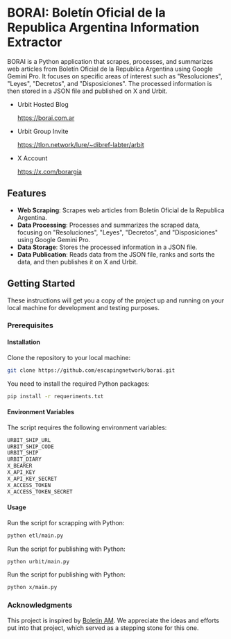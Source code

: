 # BORAI: Boletín Oficial de la Republica Argentina Information Extractor

BORAI is a Python application that scrapes, processes, and summarizes web articles from Boletín Oficial de la Republica Argentina using Google Gemini Pro. It focuses on specific areas of interest such as "Resoluciones", "Leyes", "Decretos", and "Disposiciones". The processed information is then stored in a JSON file and published on X and Urbit.

* Urbit Hosted Blog

    https://borai.com.ar

* Urbit Group Invite

    https://tlon.network/lure/~dibref-labter/arbit

* X Account

    https://x.com/borargia


## Features

* **Web Scraping**: Scrapes web articles from Boletín Oficial de la Republica Argentina.
* **Data Processing**: Processes and summarizes the scraped data, focusing on "Resoluciones", "Leyes", "Decretos", and "Disposiciones" using Google Gemini Pro.
* **Data Storage**: Stores the processed information in a JSON file.
* **Data Publication**: Reads data from the JSON file, ranks and sorts the data, and then publishes it on X and Urbit.

## Getting Started

These instructions will get you a copy of the project up and running on your local machine for development and testing purposes.

### Prerequisites

#### Installation
Clone the repository to your local machine:
```bash
git clone https://github.com/escapingnetwork/borai.git
```

You need to install the required Python packages:
```bash
pip install -r requeriments.txt
```

#### Environment Variables

The script requires the following environment variables:
```bash
URBIT_SHIP_URL
URBIT_SHIP_CODE
URBIT_SHIP
URBIT_DIARY
X_BEARER
X_API_KEY
X_API_KEY_SECRET
X_ACCESS_TOKEN
X_ACCESS_TOKEN_SECRET
```

#### Usage

Run the script for scrapping with Python:
```bash
python etl/main.py

```

Run the script for publishing with Python:
```bash
python urbit/main.py

```

Run the script for publishing with Python:
```bash
python x/main.py

```

### Acknowledgments

This project is inspired by [Boletin AM](https://github.com/drkrillo/boletin-am). We appreciate the ideas and efforts put into that project, which served as a stepping stone for this one.